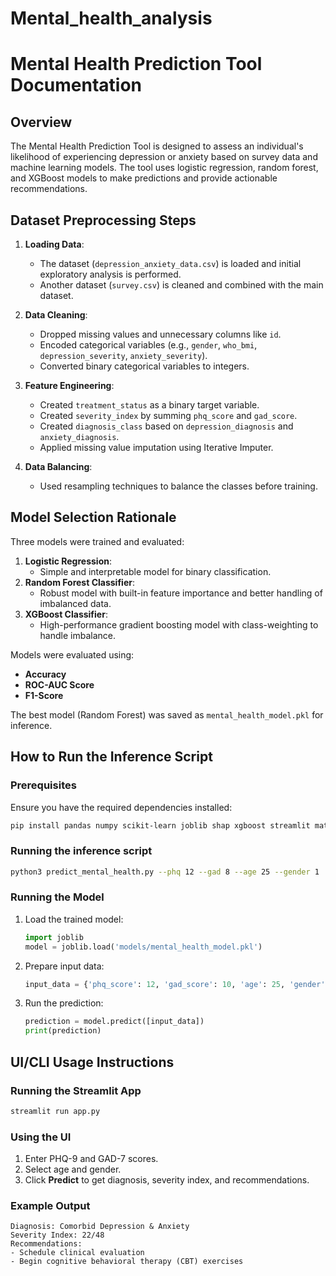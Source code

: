 # Mental_health_analysis
 
# Mental Health Prediction Tool Documentation

## Overview
The Mental Health Prediction Tool is designed to assess an individual's likelihood of experiencing depression or anxiety based on survey data and machine learning models. The tool uses logistic regression, random forest, and XGBoost models to make predictions and provide actionable recommendations.

## Dataset Preprocessing Steps

1. **Loading Data**:
   - The dataset (`depression_anxiety_data.csv`) is loaded and initial exploratory analysis is performed.
   - Another dataset (`survey.csv`) is cleaned and combined with the main dataset.

2. **Data Cleaning**:
   - Dropped missing values and unnecessary columns like `id`.
   - Encoded categorical variables (e.g., `gender`, `who_bmi`, `depression_severity`, `anxiety_severity`).
   - Converted binary categorical variables to integers.

3. **Feature Engineering**:
   - Created `treatment_status` as a binary target variable.
   - Created `severity_index` by summing `phq_score` and `gad_score`.
   - Created `diagnosis_class` based on `depression_diagnosis` and `anxiety_diagnosis`.
   - Applied missing value imputation using Iterative Imputer.

4. **Data Balancing**:
   - Used resampling techniques to balance the classes before training.

## Model Selection Rationale

Three models were trained and evaluated:

1. **Logistic Regression**:
   - Simple and interpretable model for binary classification.
2. **Random Forest Classifier**:
   - Robust model with built-in feature importance and better handling of imbalanced data.
3. **XGBoost Classifier**:
   - High-performance gradient boosting model with class-weighting to handle imbalance.

Models were evaluated using:
   - **Accuracy**
   - **ROC-AUC Score**
   - **F1-Score**

The best model (Random Forest) was saved as `mental_health_model.pkl` for inference.

## How to Run the Inference Script

### Prerequisites

Ensure you have the required dependencies installed:
```sh
pip install pandas numpy scikit-learn joblib shap xgboost streamlit matplotlib seaborn
```
### Running the inference script
```sh
python3 predict_mental_health.py --phq 12 --gad 8 --age 25 --gender 1
```

### Running the Model
1. Load the trained model:
   ```python
   import joblib
   model = joblib.load('models/mental_health_model.pkl')
   ```
2. Prepare input data:
   ```python
   input_data = {'phq_score': 12, 'gad_score': 10, 'age': 25, 'gender': 1}
   ```
3. Run the prediction:
   ```python
   prediction = model.predict([input_data])
   print(prediction)
   ```

## UI/CLI Usage Instructions

### Running the Streamlit App
```sh
streamlit run app.py
```

### Using the UI
1. Enter PHQ-9 and GAD-7 scores.
2. Select age and gender.
3. Click **Predict** to get diagnosis, severity index, and recommendations.

### Example Output
```
Diagnosis: Comorbid Depression & Anxiety
Severity Index: 22/48
Recommendations:
- Schedule clinical evaluation
- Begin cognitive behavioral therapy (CBT) exercises
```

